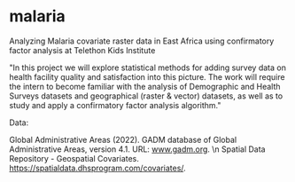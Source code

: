 # malaria
Analyzing Malaria covariate raster data in East Africa using confirmatory factor analysis at Telethon Kids Institute

"In this project we will explore statistical methods for adding survey data on health facility quality and satisfaction into this picture. The work will require the intern to become familiar with the analysis of Demographic and Health Surveys datasets and geographical (raster & vector) datasets, as well as to study and apply a confirmatory factor analysis algorithm."

Data:

Global Administrative Areas (2022). GADM database of Global Administrative Areas, version 4.1. URL: www.gadm.org. \n Spatial Data Repository - Geospatial Covariates. https://spatialdata.dhsprogram.com/covariates/.
